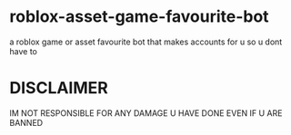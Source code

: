 # roblox-asset-game-favourite-bot
a roblox game or asset favourite bot that makes accounts for u so u dont have to
# DISCLAIMER
IM NOT RESPONSIBLE FOR ANY DAMAGE U HAVE DONE EVEN IF U ARE BANNED
